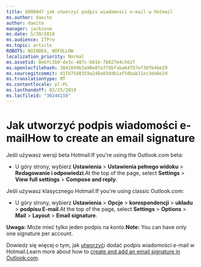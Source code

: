 ```yaml
---
title: 8000047 jak utworzyć podpis wiadomości e-mail w Hotmail
ms.author: daeite
author: daeite
manager: jackiesm
ms.date: 5/30/2018
ms.audience: ITPro
ms.topic: article
ROBOTS: NOINDEX, NOFOLLOW
localization_priority: Normal
ms.assetid: 0ebfc3b9-de3c-487c-b01b-7b027e4c562f
ms.openlocfilehash: 384104963a98e07a77dbfaba64787ef30fb4be29
ms.sourcegitcommit: d1fb75d8359a248a03ddb1af50bab31ec3de6e2d
ms.translationtype: MT
ms.contentlocale: pl-PL
ms.lasthandoff: 02/25/2019
ms.locfileid: "30244159"
---
```

# <a name="how-to-create-an-email-signature"></a><span data-ttu-id="be85b-102">Jak utworzyć podpis wiadomości e-mail</span><span class="sxs-lookup"><span data-stu-id="be85b-102">How to create an email signature</span></span>

<span data-ttu-id="be85b-103">Jeśli używasz wersji beta Hotmail:</span><span class="sxs-lookup"><span data-stu-id="be85b-103">If you're using the Outlook.com beta:</span></span>
  
- <span data-ttu-id="be85b-104">U góry strony, wybierz **Ustawienia** \> **Ustawienia pełnego widoku** \> **Redagowanie i odpowiedzi**.</span><span class="sxs-lookup"><span data-stu-id="be85b-104">At the top of the page, select **Settings** \> **View full settings** \> **Compose and reply**.</span></span> 
    
<span data-ttu-id="be85b-105">Jeśli używasz klasycznego Hotmail:</span><span class="sxs-lookup"><span data-stu-id="be85b-105">If you're using classic Outlook.com:</span></span>
  
- <span data-ttu-id="be85b-106">U góry strony, wybierz **Ustawienia** \> **Opcje** \> **korespondencji** \> **układu** \> **podpisu E-mail**.</span><span class="sxs-lookup"><span data-stu-id="be85b-106">At the top of the page, select **Settings** \> **Options** \> **Mail** \> **Layout** \> **Email signature**.</span></span> 
    
 <span data-ttu-id="be85b-107">**Uwaga:** Może mieć tylko jeden podpis na konto.</span><span class="sxs-lookup"><span data-stu-id="be85b-107">**Note:** You can have only one signature per account.</span></span> 
  
<span data-ttu-id="be85b-108">Dowiedz się więcej o tym, jak [utworzyć](https://go.microsoft.com/fwlink/p/?linkid=2001404&amp;clcid=0x409)i dodać podpis wiadomości e-mail w Hotmail.</span><span class="sxs-lookup"><span data-stu-id="be85b-108">Learn more about how to [create and add an email signature in Outlook.com](https://go.microsoft.com/fwlink/p/?linkid=2001404&amp;clcid=0x409).</span></span>
  

